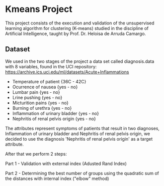 # Kmeans Project

This project consists of the execution and validation of the unsupervised learning algorithm for clustering (K-means) studied in the discipline of Artificial Intelligence, taught by Prof. Dr. Heloisa de Arruda Camargo.

## Dataset

We used in the two stages of the project a data set called diagnosis.data with 8 variables, found in the UCI repository: https://archive.ics.uci.edu/ml/datasets/Acute+Inflammations

 - Temperature of patient {36C - 42C}
 - Ocurrence of nausea {yes - no}
 - Lumbar pain {yes - no}
 - Lrine pushing {yes - no}
 - Micturition pains {yes - no}
 - Burning of urethra {yes - no}
 - Inflammation of urinary bladder {yes - no}
 - Nephritis of renal pelvis origin {yes - no}

The attributes represent symptoms of patients that result in two diagnoses, Inflammation of urinary bladder and Nephritis of renal pelvis origin, we decided to use the diagnosis 'Nephritis of renal pelvis origin' as a target attribute.

After that we perform 2 steps:

Part 1 - Validation with external index (Adusted Rand Index)

Part 2 - Determining the best number of groups using the quadratic sum of the distances with internal index ("elbow" method)
